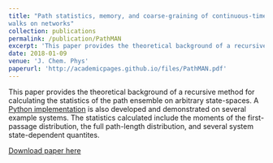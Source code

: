 ```yaml
---
title: "Path statistics, memory, and coarse-graining of continuous-time random
walks on networks"
collection: publications
permalink: /publication/PathMAN
excerpt: 'This paper provides the theoretical background of a recursive method for calculating the statistics of the path ensemble on arbitrary state-spaces. A [Python implementation](https://github.com/michaelmanhart/pathman) is also developed and demonstrated on several example systems.'
date: 2018-01-09
venue: 'J. Chem. Phys'
paperurl: 'http://academicpages.github.io/files/PathMAN.pdf'
---
```

This paper provides the theoretical background of a recursive method for calculating the statistics of the path ensemble on arbitrary state-spaces. A [Python implementation](https://github.com/michaelmanhart/pathman) is also developed and demonstrated on several example systems. The statistics calculated include the moments of the first-passage distribution, the full path-length distribution, and several system state-dependent quantites. 

[Download paper here](http://academicpages.github.io/files/PathMAN.pdf)
